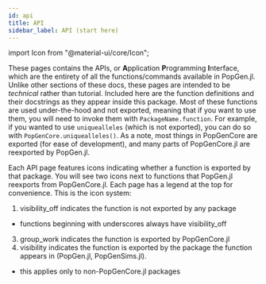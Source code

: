 ```yaml
---
id: api
title: API
sidebar_label: API (start here)
---
```

import Icon from "@material-ui/core/Icon";

These pages contains the APIs, or **A**pplication **P**rogramming **I**nterface, which are the entirety of all the functions/commands available in PopGen.jl. Unlike other sections of these docs, these pages are intended to be *technical* rather than tutorial. Included here are the function definitions and their docstrings as they appear inside this package. Most of these functions are used under-the-hood and not exported, meaning that if you want to use them, you will need to invoke them with `PackageName.function`. For example, if you wanted to use `uniquealleles` (which is not exported), you can do so with `PopGenCore.uniquealleles()`. As a note, most things in PopGenCore are exported (for ease of development), and many parts of PopGenCore.jl are reexported by PopGen.jl.

Each API page features icons indicating whether a function is exported by that package. You will see two icons next to functions that PopGen.jl reexports from PopGenCore.jl.
Each page has a legend at the top for convenience. This is the icon system:
1. <Icon>visibility_off</Icon> indicates the function is not exported by any package
- functions beginning with underscores always have <Icon>visibility_off</Icon>
3. <Icon>group_work</Icon> indicates the function is exported by PopGenCore.jl
4. <Icon>visibility</Icon> indicates the function is exported by the package the function appears in (PopGen.jl, PopGenSims.jl). 
- this applies only to non-PopGenCore.jl packages

